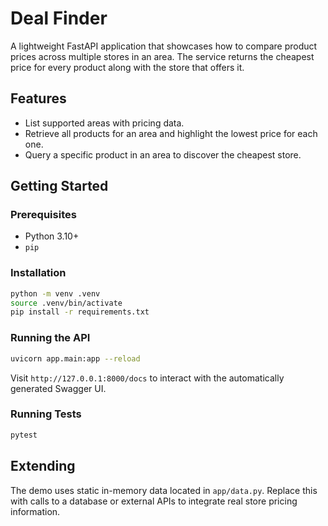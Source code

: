 # Deal Finder

A lightweight FastAPI application that showcases how to compare product prices across multiple stores in an area. The service returns the cheapest price for every product along with the store that offers it.

## Features

- List supported areas with pricing data.
- Retrieve all products for an area and highlight the lowest price for each one.
- Query a specific product in an area to discover the cheapest store.

## Getting Started

### Prerequisites

- Python 3.10+
- `pip`

### Installation

```bash
python -m venv .venv
source .venv/bin/activate
pip install -r requirements.txt
```

### Running the API

```bash
uvicorn app.main:app --reload
```

Visit `http://127.0.0.1:8000/docs` to interact with the automatically generated Swagger UI.

### Running Tests

```bash
pytest
```

## Extending

The demo uses static in-memory data located in `app/data.py`. Replace this with calls to a database or external APIs to integrate real store pricing information.
